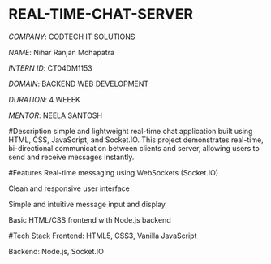 # REAL-TIME-CHAT-SERVER


*COMPANY*: CODTECH IT SOLUTIONS

*NAME*: Nihar Ranjan Mohapatra

*INTERN ID*: CT04DM1153

*DOMAIN*: BACKEND WEB DEVELOPMENT

*DURATION*: 4 WEEEK

*MENTOR*: NEELA SANTOSH

#Description
simple and lightweight real-time chat application built using HTML, CSS, JavaScript, and Socket.IO. This project demonstrates real-time, bi-directional communication between clients and server, allowing users to send and receive messages instantly.

#Features
Real-time messaging using WebSockets (Socket.IO)

Clean and responsive user interface

Simple and intuitive message input and display


Basic HTML/CSS frontend with Node.js backend 

#Tech Stack
Frontend: HTML5, CSS3, Vanilla JavaScript

Backend: Node.js,  Socket.IO

